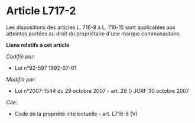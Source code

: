 # Article L717-2

Les dispositions des articles L. 716-8 à L. 716-15 sont applicables aux atteintes portées au droit du propriétaire d'une
marque communautaire.

**Liens relatifs à cet article**

_Codifié par_:

  - Loi n°92-597 1992-07-01

_Modifié par_:

  - Loi n°2007-1544 du 29 octobre 2007 - art. 28 () JORF 30 octobre 2007

_Cite_:

  - Code de la propriété intellectuelle - art. L716-8 (V)
